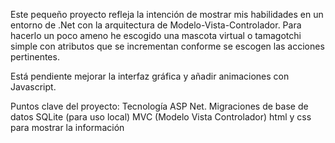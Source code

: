 

Este pequeño proyecto refleja la intención de mostrar mis habilidades en un entorno de .Net con la arquitectura de Modelo-Vista-Controlador.
Para hacerlo un poco ameno he escogido una mascota virtual o tamagotchi simple con atributos que se incrementan conforme se escogen las acciones pertinentes.

Está pendiente mejorar la interfaz gráfica y añadir animaciones con Javascript.

Puntos clave del proyecto:
Tecnología ASP Net.
Migraciones de base de datos SQLite (para uso local)
MVC (Modelo Vista Controlador)
html y css para mostrar la información
